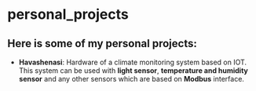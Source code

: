 # personal_projects
## Here is some of my personal projects:
- **Havashenasi**: Hardware of a climate monitoring system based on IOT. This system can be used with **light sensor**, **temperature and humidity sensor** and any other sensors which are based on **Modbus** interface.

